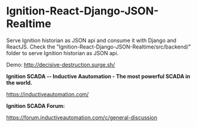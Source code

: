 # Ignition-React-Django-JSON-Realtime
Serve Ignition historian as JSON api and consume it with Django and ReactJS.
Check the "Ignition-React-Django-JSON-Realtime/src/backend/" folder to serve Ignition historian as JSON api.
 
Demo:
http://decisive-destruction.surge.sh/

**Ignition SCADA -- Inductive Aautomation - The most powerful SCADA in the world.**

https://inductiveautomation.com/

**Ignition SCADA Forum:**

https://forum.inductiveautomation.com/c/general-discussion




